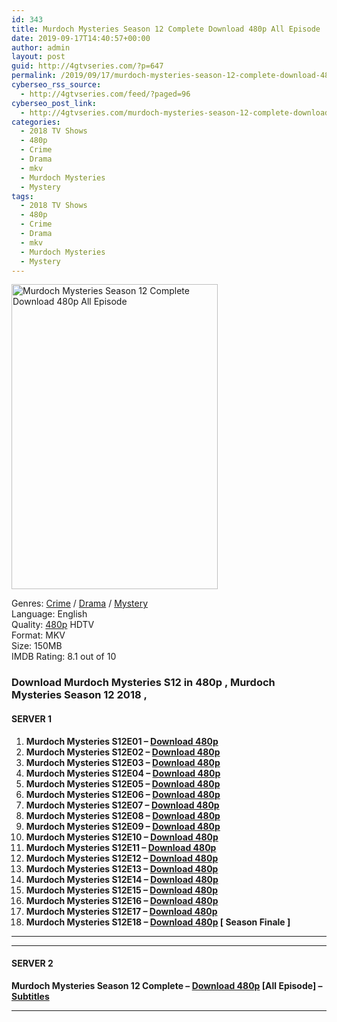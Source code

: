 ```yaml
---
id: 343
title: Murdoch Mysteries Season 12 Complete Download 480p All Episode
date: 2019-09-17T14:40:57+00:00
author: admin
layout: post
guid: http://4gtvseries.com/?p=647
permalink: /2019/09/17/murdoch-mysteries-season-12-complete-download-480p-all-episode/
cyberseo_rss_source:
  - http://4gtvseries.com/feed/?paged=96
cyberseo_post_link:
  - http://4gtvseries.com/murdoch-mysteries-season-12-complete-download-480p-all-episode/
categories:
  - 2018 TV Shows
  - 480p
  - Crime
  - Drama
  - mkv
  - Murdoch Mysteries
  - Mystery
tags:
  - 2018 TV Shows
  - 480p
  - Crime
  - Drama
  - mkv
  - Murdoch Mysteries
  - Mystery
---
```

<img loading="lazy" class="aligncenter" src="https://1.bp.blogspot.com/-xIoBfIy9KaY/XYC_H4VTzyI/AAAAAAAAAA0/JuL5hP9gDTk49ducyx7AzRF8LJGPaH6wACK4BGAYYCw/s1600/Murdoch%2BMysteries%2BSeason%2B12.jpg" alt="Murdoch Mysteries Season 12 Complete Download 480p All Episode" width="330" height="488" />

Genres: <a href="http://4gtvseries.com/tag/crime/" data-wpel-link="internal">Crime</a> /&nbsp;<a href="http://4gtvseries.com/tag/drama/" data-wpel-link="internal">Drama</a> / <a href="http://4gtvseries.com/tag/mystery/" data-wpel-link="internal">Mystery</a>  
Language: English  
Quality:&nbsp;<a href="http://4gtvseries.com/tag/480p/" data-wpel-link="internal">480p</a> HDTV  
Format: MKV  
Size: 150MB  
IMDB Rating: 8.1 out of 10

### **Download Murdoch Mysteries S12 in 480p , Murdoch Mysteries Season 12 2018 ,&nbsp;**

#### <span><strong>SERVER 1</strong></span>

  1. **Murdoch Mysteries S12E01 – <a href="http://slink.dl480p.xyz/wCpZo0WC" data-wpel-link="external" target="_blank" rel="nofollow external noopener noreferrer" class="wpel-icon-left"><i class="wpel-icon fa fa-download" aria-hidden="true"></i>Download 480p</a>**
  2. **Murdoch Mysteries S12E02 – <a href="http://slink.dl480p.xyz/AxHE" data-wpel-link="external" target="_blank" rel="nofollow external noopener noreferrer" class="wpel-icon-left"><i class="wpel-icon fa fa-download" aria-hidden="true"></i>Download 480p</a>**
  3. **Murdoch Mysteries S12E03 – <a href="http://slink.dl480p.xyz/ksJNw" data-wpel-link="external" target="_blank" rel="nofollow external noopener noreferrer" class="wpel-icon-left"><i class="wpel-icon fa fa-download" aria-hidden="true"></i>Download 480p</a>**
  4. **Murdoch Mysteries S12E04 – <a href="http://slink.dl480p.xyz/aLjvj" data-wpel-link="external" target="_blank" rel="nofollow external noopener noreferrer" class="wpel-icon-left"><i class="wpel-icon fa fa-download" aria-hidden="true"></i>Download 480p</a>**
  5. **Murdoch Mysteries S12E05 – <a href="http://slink.dl480p.xyz/MeN5" data-wpel-link="external" target="_blank" rel="nofollow external noopener noreferrer" class="wpel-icon-left"><i class="wpel-icon fa fa-download" aria-hidden="true"></i>Download 480p</a>**
  6. **Murdoch Mysteries S12E06 – <a href="http://slink.dl480p.xyz/Aj3JIv19" data-wpel-link="external" target="_blank" rel="nofollow external noopener noreferrer" class="wpel-icon-left"><i class="wpel-icon fa fa-download" aria-hidden="true"></i>Download 480p</a>**
  7. **Murdoch Mysteries S12E07 – <a href="http://slink.dl480p.xyz/5OZAsl" data-wpel-link="external" target="_blank" rel="nofollow external noopener noreferrer" class="wpel-icon-left"><i class="wpel-icon fa fa-download" aria-hidden="true"></i>Download 480p</a>**
  8. **Murdoch Mysteries S12E08 – <a href="http://slink.dl480p.xyz/fAV1F" data-wpel-link="external" target="_blank" rel="nofollow external noopener noreferrer" class="wpel-icon-left"><i class="wpel-icon fa fa-download" aria-hidden="true"></i>Download 480p</a>**
  9. **Murdoch Mysteries S12E09 – <a href="http://slink.dl480p.xyz/9veB90B" data-wpel-link="external" target="_blank" rel="nofollow external noopener noreferrer" class="wpel-icon-left"><i class="wpel-icon fa fa-download" aria-hidden="true"></i>Download 480p</a>**
 10. **Murdoch Mysteries S12E10 – <a href="http://slink.dl480p.xyz/CcCy5" data-wpel-link="external" target="_blank" rel="nofollow external noopener noreferrer" class="wpel-icon-left"><i class="wpel-icon fa fa-download" aria-hidden="true"></i>Download 480p</a>**
 11. **Murdoch Mysteries S12E11 – <a href="http://slink.dl480p.xyz/o3cf7c" data-wpel-link="external" target="_blank" rel="nofollow external noopener noreferrer" class="wpel-icon-left"><i class="wpel-icon fa fa-download" aria-hidden="true"></i>Download 480p</a>**
 12. **Murdoch Mysteries S12E12 – <a href="http://slink.dl480p.xyz/Ahlj" data-wpel-link="external" target="_blank" rel="nofollow external noopener noreferrer" class="wpel-icon-left"><i class="wpel-icon fa fa-download" aria-hidden="true"></i>Download 480p</a>**
 13. **Murdoch Mysteries S12E13 – <a href="http://slink.dl480p.xyz/PXDl3ZQr" data-wpel-link="external" target="_blank" rel="nofollow external noopener noreferrer" class="wpel-icon-left"><i class="wpel-icon fa fa-download" aria-hidden="true"></i>Download 480p</a>**
 14. **Murdoch Mysteries S12E14 – <a href="http://slink.dl480p.xyz/djQS" data-wpel-link="external" target="_blank" rel="nofollow external noopener noreferrer" class="wpel-icon-left"><i class="wpel-icon fa fa-download" aria-hidden="true"></i>Download 480p</a>**
 15. **Murdoch Mysteries S12E15 – <a href="http://slink.dl480p.xyz/ldSl" data-wpel-link="external" target="_blank" rel="nofollow external noopener noreferrer" class="wpel-icon-left"><i class="wpel-icon fa fa-download" aria-hidden="true"></i>Download 480p</a>**
 16. **Murdoch Mysteries S12E16 – <a href="http://slink.dl480p.xyz/kE1p2" data-wpel-link="external" target="_blank" rel="nofollow external noopener noreferrer" class="wpel-icon-left"><i class="wpel-icon fa fa-download" aria-hidden="true"></i>Download 480p</a>**
 17. **Murdoch Mysteries S12E17 – <a href="http://slink.dl480p.xyz/WMOd" data-wpel-link="external" target="_blank" rel="nofollow external noopener noreferrer" class="wpel-icon-left"><i class="wpel-icon fa fa-download" aria-hidden="true"></i>Download 480p</a>**
 18. **Murdoch Mysteries S12E18 – <a href="http://slink.dl480p.xyz/86gPD0Ql" data-wpel-link="external" target="_blank" rel="nofollow external noopener noreferrer" class="wpel-icon-left"><i class="wpel-icon fa fa-download" aria-hidden="true"></i>Download 480p</a> [ Season Finale ]**

* * *

* * *

#### <span><strong>SERVER 2</strong></span>

**Murdoch Mysteries Season 12 Complete – <a href="http://dl480p.xyz/459/" data-wpel-link="external" target="_blank" rel="nofollow external noopener noreferrer" class="wpel-icon-left"><i class="wpel-icon fa fa-download" aria-hidden="true"></i>Download 480p</a> [All Episode] – <a href="https://subscene.com/subtitles/murdoch-mysteries-season-12" data-wpel-link="external" target="_blank" rel="nofollow external noopener noreferrer" class="wpel-icon-left"><i class="wpel-icon fa fa-download" aria-hidden="true"></i>Subtitles</a>**

* * *

<div align="center">
</div>